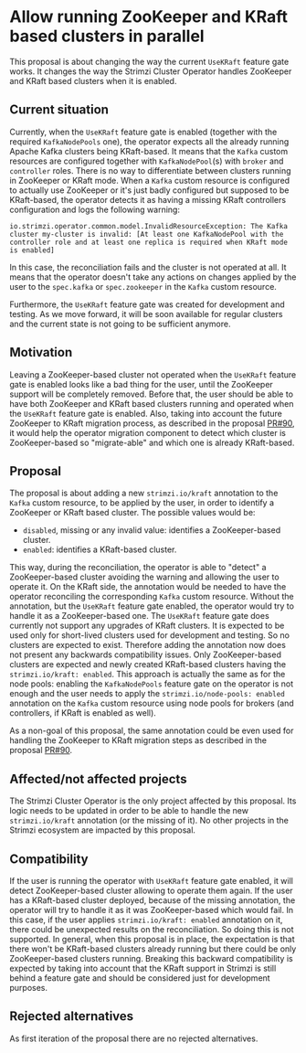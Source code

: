 # Allow running ZooKeeper and KRaft based clusters in parallel

This proposal is about changing the way the current `UseKRaft` feature gate works.
It changes the way the Strimzi Cluster Operator handles ZooKeeper and KRaft based clusters when it is enabled.

## Current situation

Currently, when the `UseKRaft` feature gate is enabled (together with the required `KafkaNodePools` one), the operator expects all the already running Apache Kafka clusters being KRaft-based.
It means that the `Kafka` custom resources are configured together with `KafkaNodePool`(s) with `broker` and `controller` roles.
There is no way to differentiate between clusters running in ZooKeeper or KRaft mode.
When a `Kafka` custom resource is configured to actually use ZooKeeper or it's just badly configured but supposed to be KRaft-based, the operator detects it as having a missing KRaft controllers configuration and logs the following warning:

```shell
io.strimzi.operator.common.model.InvalidResourceException: The Kafka cluster my-cluster is invalid: [At least one KafkaNodePool with the controller role and at least one replica is required when KRaft mode is enabled]
```

In this case, the reconciliation fails and the cluster is not operated at all.
It means that the operator doesn't take any actions on changes applied by the user to the `spec.kafka` or `spec.zookeeper` in the `Kafka` custom resource.

Furthermore, the `UseKRaft` feature gate was created for development and testing.
As we move forward, it will be soon available for regular clusters and the current state is not going to be sufficient anymore.

## Motivation

Leaving a ZooKeeper-based cluster not operated when the `UseKRaft` feature gate is enabled looks like a bad thing for the user, until the ZooKeeper support will be completely removed.
Before that, the user should be able to have both ZooKeeper and KRaft based clusters running and operated when the `UseKRaft` feature gate is enabled.
Also, taking into account the future ZooKeeper to KRaft migration process, as described in the proposal [PR#90](https://github.com/strimzi/proposals/pull/90), it would help the operator migration component to detect which cluster is ZooKeeper-based so "migrate-able" and which one is already KRaft-based.

## Proposal

The proposal is about adding a new `strimzi.io/kraft` annotation to the `Kafka` custom resource, to be applied by the user, in order to identify a ZooKeeper or KRaft based cluster.
The possible values would be:

* `disabled`, missing or any invalid value: identifies a ZooKeeper-based cluster.
* `enabled`: identifies a KRaft-based cluster.

This way, during the reconciliation, the operator is able to "detect" a ZooKeeper-based cluster avoiding the warning and allowing the user to operate it.
On the KRaft side, the annotation would be needed to have the operator reconciling the corresponding `Kafka` custom resource.
Without the annotation, but the `UseKRaft` feature gate enabled, the operator would try to handle it as a ZooKeeper-based one.
The `UseKRaft` feature gate does currently not support any upgrades of KRaft clusters.
It is expected to be used only for short-lived clusters used for development and testing.
So no clusters are expected to exist.
Therefore adding the annotation now does not present any backwards compatibility issues.
Only ZooKeeper-based clusters are expected and newly created KRaft-based clusters having the `strimzi.io/kraft: enabled`.
This approach is actually the same as for the node pools: enabling the `KafkaNodePools` feature gate on the operator is not enough and the user needs to apply the `strimzi.io/node-pools: enabled` annotation on the `Kafka` custom resource using node pools for brokers (and controllers, if KRaft is enabled as well).

As a non-goal of this proposal, the same annotation could be even used for handling the ZooKeeper to KRaft migration steps as described in the proposal [PR#90](https://github.com/strimzi/proposals/pull/90).

## Affected/not affected projects

The Strimzi Cluster Operator is the only project affected by this proposal.
Its logic needs to be updated in order to be able to handle the new `strimzi.io/kraft` annotation (or the missing of it).
No other projects in the Strimzi ecosystem are impacted by this proposal.

## Compatibility

If the user is running the operator with `UseKRaft` feature gate enabled, it will detect ZooKeeper-based cluster allowing to operate them again.
If the user has a KRaft-based cluster deployed, because of the missing annotation, the operator will try to handle it as it was ZooKeeper-based which would fail.
In this case, if the user applies `strimzi.io/kraft: enabled` annotation on it, there could be unexpected results on the reconciliation. So doing this is not supported.
In general, when this proposal is in place, the expectation is that there won't be KRaft-based clusters already running but there could be only ZooKeeper-based clusters running.
Breaking this backward compatibility is expected by taking into account that the KRaft support in Strimzi is still behind a feature gate and should be considered just for development purposes. 

## Rejected alternatives

As first iteration of the proposal there are no rejected alternatives.
